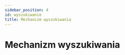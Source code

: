 ```yaml
---
sidebar_position: 4
id: wyszukiwanie
title: Mechanizm wyszukiwania
---
```


# Mechanizm wyszukiwania
